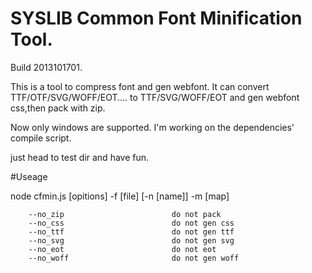 # SYSLIB Common Font Minification Tool.
Build 2013101701.

This is a tool to compress font and gen webfont.
It can convert TTF/OTF/SVG/WOFF/EOT.... to TTF/SVG/WOFF/EOT and gen webfont css,then pack with zip.

Now only windows are supported.
I'm working on the dependencies' compile script.

just head to test dir and have fun.

#Useage

node cfmin.js [opitions] -f [file] [-n [name]] -m [map]

        --no_zip                        do not pack
        --no_css                        do not gen css
        --no_ttf                        do not gen ttf
        --no_svg                        do not gen svg
        --no_eot                        do not eot
        --no_woff                       do not gen woff